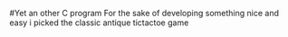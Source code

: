 #Yet an other C program
For the sake of developing something nice and easy i picked the classic antique tictactoe game
